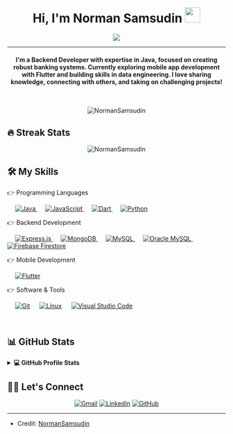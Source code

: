 <h1 align="center">Hi, I'm Norman Samsudin <img src="https://media.giphy.com/media/hvRJCLFzcasrR4ia7z/giphy.gif" width="35"></h1>
<p align="center">
  <a href="https://github.com/DenverCoder1/readme-typing-svg"><img src="https://readme-typing-svg.herokuapp.com?lines=Backend+Developer;Java+Developer+for+Banking+Systems;Mobile+App+Developer+%7C+Flutter;Data+Engineering+Enthusiast;Always+learning&center=true&width=500&height=50"></a>
</p>
<hr/>
<h4 align="center">I'm a Backend Developer with expertise in Java, focused on creating robust banking systems. Currently exploring mobile app development with Flutter and building skills in data engineering. I love sharing knowledge, connecting with others, and taking on challenging projects!</h4>
<br>
<p align="center"> <img src="https://komarev.com/ghpvc/?username=NormanSamsudin&label=Profile%20views&color=0e75b6&style=plastic" alt="NormanSamsudin" /> </p>

## 🔥 Streak Stats
<p align="center"><img src="https://github-readme-streak-stats.herokuapp.com/?user=NormanSamsudin&theme=algolia" alt="NormanSamsudin" /></p>

## 🛠️ My Skills
👉 Programming Languages
<p align="left"> &emsp; <a href="https://www.java.com" target="_blank"> <img alt="Java" src="https://img.shields.io/badge/Java-%23007396.svg?logo=java&logoColor=white"> </a> &emsp; <a href="https://developer.mozilla.org/en-US/docs/Web/JavaScript" target="_blank"> <img alt="JavaScript" src="https://img.shields.io/badge/JavaScript-%23F7DF1E.svg?logo=javascript&logoColor=black"> </a> &emsp; <a href="https://dart.dev/" target="_blank"> <img alt="Dart" src="https://img.shields.io/badge/Dart-%230175C2.svg?logo=dart&logoColor=white"> </a> &emsp; <a href="https://www.python.org/" target="_blank"> <img alt="Python" src="https://img.shields.io/badge/Python-%233776AB.svg?logo=python&logoColor=white"> </a> </p>

👉 Backend Development
<p align="left"> &emsp; <a href="https://expressjs.com/" target="_blank"> <img alt="Express.js" src="https://img.shields.io/badge/Express.js-%23404d59.svg?logo=express&logoColor=white"> </a> &emsp; <a href="https://www.mongodb.com/" target="_blank"> <img alt="MongoDB" src="https://img.shields.io/badge/MongoDB-%2347A248.svg?logo=mongodb&logoColor=white"> </a> &emsp; <a href="https://www.mysql.com/" target="_blank"> <img alt="MySQL" src="https://img.shields.io/badge/MySQL-%2300f.svg?style=flat&logo=mysql&logoColor=white"> </a> &emsp; <a href="https://www.oracle.com/mysql/" target="_blank"> <img alt="Oracle MySQL" src="https://img.shields.io/badge/Oracle%20MySQL-%23F80000.svg?logo=oracle&logoColor=white"> </a> &emsp; <a href="https://firebase.google.com/docs/firestore" target="_blank"> <img alt="Firebase Firestore" src="https://img.shields.io/badge/Firebase%20Firestore-%23FFCA28.svg?logo=firebase&logoColor=white"> </a> </p>

👉 Mobile Development
<p align="left"> &emsp; <a href="https://flutter.dev/" target="_blank"> <img alt="Flutter" src="https://img.shields.io/badge/Flutter-%2302569B.svg?logo=flutter&logoColor=white"> </a> </p>

👉 Software & Tools
<p> &emsp; <a href="#" target="_blank"><img alt="Git" src="https://img.shields.io/badge/Git%20-%23F05033.svg?logo=git&logoColor=white"></a> &emsp; <a href="#" target="_blank"><img alt="Linux" src="https://img.shields.io/badge/Linux-FCC624?style=flat&logo=linux&logoColor=black"></a> &emsp; <a href="#" target="_blank"><img alt="Visual Studio Code" src="https://img.shields.io/badge/Visual%20Studio%20Code-0078d7.svg?logo=visual-studio-code&logoColor=white"></a> </p>
<br/>

## 📊 GitHub Stats
<details> 
  <summary><b>💻 GitHub Profile Stats</b></summary>
  <br/>
  <p align="center">
    <a href="https://github.com/anuraghazra/github-readme-stats"><img alt="Norman's Github Stats" src="https://github-readme-stats.vercel.app/api?username=NormanSamsudin&show_icons=true&count_private=true&theme=algolia" height="192px"/></a>
    <br/>
    &nbsp;
    <img src="https://github-readme-stats.vercel.app/api/top-langs?username=NormanSamsudin&show_icons=true&locale=en&layout=compact&theme=algolia" alt="NormanSamsudin" height="192px"/>
    <br/>
    <b>Note:</b> Top languages is only a metric of the languages my public code consists of and doesn't reflect experience or skill level.
  </p>
</details>

## 🙋‍♂️ Let's Connect
<p align="center">
  <a href="mailto:normansamsudin49@gmail.com"><img src="https://img.icons8.com/bubbles/50/000000/gmail.png" alt="Gmail"/></a>
  <a href="https://www.linkedin.com/in/norman-samsudin-923b31231?utm_source=share&utm_campaign=share_via&utm_content=profile&utm_medium=android_app"><img src="https://img.icons8.com/bubbles/50/000000/linkedin.png" alt="LinkedIn"/></a>
  <a href="https://github.com/NormanSamsudin"><img src="https://img.icons8.com/bubbles/50/000000/github.png" alt="GitHub"/></a>
</p>

<hr/>

* Credit: [NormanSamsudin](https://github.com/NormanSamsudin)
